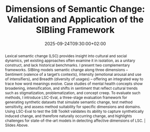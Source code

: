 ---
title: "Dimensions of Semantic Change: Validation and Application of the SIBling Framework"
event: "National Research Council Canada – September 24 – Dimensions of Semantic Change: Validation and Application of the SIBling Framework by Naomi Baes"
location: "Remote"
address:
  city: 
  country: Canada

# Talk start/end
date: 2025-09-24T09:30:00+02:00
date_end: 2025-09-24T10:30:00+02:00
all_day: false

publishDate: 2025-09-24T00:00:00+02:00



summary: "Invited talk (thanks to Principal Research Scientist Saif M Mohammad) at the National Research Council Canada on two complementary frameworks for studying lexical semantic change: (1) SIBling, which models change along three dimensions (Sentiment, Intensity, Breadth); and (2) LSC-Eval, which generates synthetic benchmarks for evaluating the suitability of methods for their sensitivity to detecting induced change. Together, they provide tools for tracing socially significant conceptual shifts, with demonstrated applications to mental health-related concepts."

abstract: "Lexical semantic change (LSC) provides insight into cultural and social dynamics, yet existing approaches often examine it in isolation, as a unitary construct, and lack historical benchmarks. I present two complementary frameworks. SIBling models semantic change along three dimensions – Sentiment (valence of a target’s contexts), Intensity (emotional arousal and use of intensifiers), and Breadth (diversity of usages) – offering an integrated way to trace how word meanings evolve. Case studies of mental health concepts show broadening, intensification, and shifts in sentiment that reflect cultural trends such as stigmatization, problematization, and concept creep. To evaluate such methods, I introduce LSC-Eval, a three-stage evaluation framework for generating synthetic datasets that simulate semantic change, test method sensitivity, and assess method suitability for specific dimensions and domains. Using LSC-Eval to test the SIB Toolkit validates its ability to capture synthetically induced change, and therefore naturally occurring change, and highlights challenges for state-of-the-art models in detecting affective dimensions of LSC. | Slides Above."

url_slides: "https://www.slideshare.net/slideshow/dimensions-of-semantic-change-validation-and-application-of-the-sibling-framework-nrc/283404114"


authors: ["admin"]
featured: true
projects: []
---